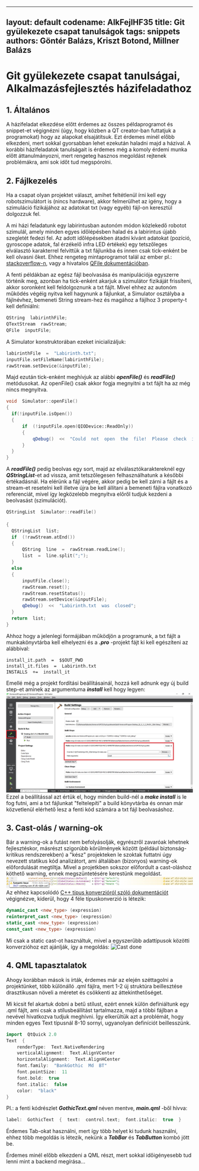 
---
layout: default
codename: AlkFejlHF35
title: Git gyülekezete csapat tanulságok
tags: snippets
authors: Göntér Balázs, Kriszt Botond, Millner Balázs
---

# Git gyülekezete csapat tanulságai, Alkalmazásfejlesztés házifeladathoz

 ## 1. Általános

A házifeladat elkezdése előtt érdemes az összes példaprogramot és snippet-et végignézni (úgy, hogy közben a QT creator-ban futtatjuk a programokat) hogy az alapokat elsajátítsuk. Ezt érdemes minél előbb elkezdeni, mert sokkal gyorsabban lehet ezekután haladni majd a házival.
A korábbi házifeladatok tanulságait is érdemes még a komoly érdemi munka előtt áttanulmányozni, mert rengeteg hasznos megoldást rejtenek problémákra, ami sok időt tud megspórolni.

 ## 2. Fájlkezelés
 
Ha a csapat olyan projektet választ, amihet feltétlenül írni kell egy robotszimulátort is (nincs hardware), akkor felmerülhet az igény, hogy a szimuláció fizikájához az adatokat txt (vagy egyéb) fájl-on keresztül dolgozzuk fel.

A mi házi feladatunk egy labirintusban autonóm módon közlekedő robotot szimulál, amely minden egyes időlépésben halad és a labirintus újabb szegletét fedezi fel. Az adott időlépésekben átadni kívánt adatokat (pozíció, gyroscope adatok, fal érzékelő infra LED értékek) egy tetszőleges elválasztó karakterrel felvittük a txt fájlunkba és innen csak tick-enként be kell olvasni őket. Ehhez rengeteg mintaprogramot talál az ember pl.:  [stackoverflow-n](https://stackoverflow.com/questions/5444959/read-a-text-file-line-by-line-in-qt), vagy a hivatalos [QFile dokumentációban](http://doc.qt.io/qt-5/qfile.html).

A fenti példákban az egész fájl beolvasása és manipulációja egyszerre történik meg, azonban ha tick-enként akarjuk a szimulátor fizikáját frissíteni, akkor soronként kell feldolgoznunk a txt fájlt. Mivel ehhez az autonóm működés végéig nyitva kell hagynunk a fájlunkat, a Simulator osztályba a fájlnévhez, bemeneti String stream-hez és magához a fájlhoz 3 property-t kell defíniálni:

```cpp
QString  labirinthFile;
QTextStream  rawStream;
QFile  inputFile;
```

A Simulator konstruktorában ezeket inicializáljuk:

```cpp
labirinthFile  =  "Labirinth.txt";
inputFile.setFileName(labirinthFile);
rawStream.setDevice(&inputFile);
```
Majd ezután tick-enként meghívjuk az alábbi ***openFile()*** és ***readFile()*** metódusokat. Az openFile() csak akkor fogja megnyitni a txt fájlt ha az még nincs megnyitva. 
```cpp
void  Simulator::openFile()
{
  if(!inputFile.isOpen())
  {
	  if  (!inputFile.open(QIODevice::ReadOnly))
	  {
		  qDebug()  <<  "Could  not  open  the  file!  Please  check  its  existance!  ";
	  }
  }
}
```
A ***readFile()*** pedig beolvas egy sort, majd az elválasztókaraktereknél egy ***QStringList***-et ad vissza, amit tetszőlegesen felhasználhatunk a későbbi értékadásnál. Ha elérünk a fájl végére, akkor pedig be kell zárni a fájlt és a stream-et resetelni kell illetve újra be kell állítani a bemeneti fájlra vonatkozó referenciát, mivel így legközelebb megnyitva előről tudjuk kezdeni a beolvasást (szimulációt).
```cpp
QStringList  Simulator::readFile()

{
  QStringList  list;
  if  (!rawStream.atEnd())
  {
	  QString  line  =  rawStream.readLine();
	  list  =  line.split(";");
  }
  else
  {
	  inputFile.close();
	  rawStream.reset();  
	  rawStream.resetStatus();  
	  rawStream.setDevice(&inputFile);  
	  qDebug()  <<  "Labirinth.txt  was  closed";
  }
  return  list;
}
```
Ahhoz hogy a jelenlegi formájában működjön a programunk, a txt fájlt a munkakönyvtárba kell elhelyezni és a ***.pro*** -projekt fájt ki kell egészíteni az alábbival: 

    install_it.path  =  $$OUT_PWD
    install_it.files  =  Labirinth.txt
    INSTALLS  +=  install_it

Emellé még a projekt fordítási beállításainál, hozzá kell adnunk egy új build step-et aminek az argumentuma ***install*** kell hogy legyen:
![Projekt build beállítás](image/Projekt_build.jpg "Projekt build beállítás")
Ezzel a beállítással azt értük el, hogy minden build-nél a ***make install*** is le fog futni, ami a txt fájlunkat "feltelepíti" a build könyvtárba és onnan már közvetlenül elérhető lesz a fenti kód számára a txt fájl beolvasáshoz.

 ## 3. Cast-olás / warning-ok

Bár a warning-ok a futást nem befolyásolják, egyrészről zavaróak lehetnek fejlesztéskor, másrészt szigorúbb körülmények között (például biztonság-kritikus rendszerekben) a "kész" projekteken le szoktak futtatni úgy nevezett statikus kód analizátort, ami általában (bizonyos) warning-ok előfordulását megtiltja. Mivel a projetkben sokszor előfordult a cast-oláshoz köthető warning, ennek megszüntetésére kerestünk megoldást.
![Cast warning](image/Cast.jpg "Cast problem")
Az ehhez kapcsolódó [C++ típus konverzióról szóló dokumentációt](http://www.cplusplus.com/doc/tutorial/typecasting/) végignézve, kiderül, hogy 4 féle típuskonverzió is létezik:
```cpp
dynamic_cast <new_type> (expression)  
reinterpret_cast <new_type> (expression)  
static_cast <new_type> (expression)  
const_cast <new_type> (expression)
```
Mi csak a static cast-ot használtuk, mivel a egyszerűbb adattípusok közötti konverzióhoz ezt ajánlják, így a megoldás:
![Cast done](image/Cast_jo.jpg "Cast without problem")

 ## 4. QML tapasztalatok

Ahogy korábban mások is írták, érdemes már az elején széttagolni a projektünket, több különálló .qml fájlra, mert 1-2 új struktúra beillesztése drasztikusan növeli a méretet és csökkenti az áttekinthetőséget.

Mi kicsit fel akartuk dobni a betű stílust, ezért ennek külön defíniáltunk egy .qml fájlt, ami csak a stílusbeállítást tartalmazza, majd a többi fájlban a nevével hivatkozva tudjuk meghívni. Így elkerültük azt a problémát, hogy minden egyes Text típusnál 8-10 sornyi, ugyanolyan definíciót beillesszünk. 
```cpp
import  QtQuick 2.0
Text  {
	renderType:  Text.NativeRendering
	verticalAlignment:  Text.AlignVCenter
	horizontalAlignment:  Text.AlignHCenter
	font.family:  "BankGothic  Md  BT"
	font.pointSize:  11
	font.bold:  true
	font.italic:  false
	color:  "black"
}
```
 Pl.: a fenti kódrészlet ***GothicText.qml*** néven mentve, ***main.qml*** -ből hívva:
 ```cpp
label:  GothicText  {  text:  control.text;  font.italic:  true  }
```
Érdemes Tab-okat használni, mert így több helyet ki tudunk használni, ehhez több megoldás is létezik, nekünk a ***TabBar*** és ***TabButton*** kombó jött be.

Érdemes minél előbb elkezdeni a QML részt, mert sokkal időigényesebb tud lenni mint a backend megírása...
